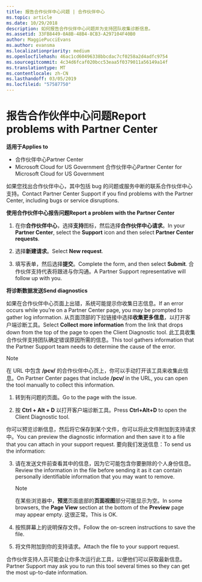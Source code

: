 ```yaml
---
title: 报告合作伙伴中心问题 | 合作伙伴中心
ms.topic: article
ms.date: 10/29/2018
description: 如何报告合作伙伴中心问题并为支持团队收集诊断信息。
ms.assetid: 33FB8449-0A8B-48B4-8CB3-A297104F40B0
author: MaggiePucciEvans
ms.author: evansma
ms.localizationpriority: medium
ms.openlocfilehash: 46ac1cd60496338bbcdac7cf0258a2d4adfc9754
ms.sourcegitcommit: 4c34d6fcaf020bcc53eaa5f0379011a56149a14f
ms.translationtype: MT
ms.contentlocale: zh-CN
ms.lasthandoff: 03/05/2019
ms.locfileid: "57587750"
---
```

# <a name="report-problems-with-partner-center"></a><span data-ttu-id="b4930-103">报告合作伙伴中心问题</span><span class="sxs-lookup"><span data-stu-id="b4930-103">Report problems with Partner Center</span></span>

<span data-ttu-id="b4930-104">**适用于**</span><span class="sxs-lookup"><span data-stu-id="b4930-104">**Applies to**</span></span>

-  <span data-ttu-id="b4930-105">合作伙伴中心</span><span class="sxs-lookup"><span data-stu-id="b4930-105">Partner Center</span></span>
-  <span data-ttu-id="b4930-106">Microsoft Cloud for US Government 合作伙伴中心</span><span class="sxs-lookup"><span data-stu-id="b4930-106">Partner Center for Microsoft Cloud for US Government</span></span>


<span data-ttu-id="b4930-107">如果您找出合作伙伴中心，其中包括 bug 的问题或服务中断的联系合作伙伴中心支持。</span><span class="sxs-lookup"><span data-stu-id="b4930-107">Contact Partner Center Support if you find problems with the Partner Center, including bugs or service disruptions.</span></span>

<span data-ttu-id="b4930-108">**使用合作伙伴中心报告问题**</span><span class="sxs-lookup"><span data-stu-id="b4930-108">**Report a problem with the Partner Center**</span></span>

1.  <span data-ttu-id="b4930-109">在你**合作伙伴中心**，选择**支持**图标，然后选择**合作伙伴中心请求**。</span><span class="sxs-lookup"><span data-stu-id="b4930-109">In your **Partner Center**, select the **Support** icon and then select **Partner Center requests**.</span></span>

2.  <span data-ttu-id="b4930-110">选择**新建请求**。</span><span class="sxs-lookup"><span data-stu-id="b4930-110">Select **New request**.</span></span>

3.  <span data-ttu-id="b4930-111">填写表单，然后选择**提交**。</span><span class="sxs-lookup"><span data-stu-id="b4930-111">Complete the form, and then select **Submit**.</span></span> <span data-ttu-id="b4930-112">合作伙伴支持代表将跟进与你沟通。</span><span class="sxs-lookup"><span data-stu-id="b4930-112">A Partner Support representative will follow up with you.</span></span>

<span data-ttu-id="b4930-113">**将诊断数据发送**</span><span class="sxs-lookup"><span data-stu-id="b4930-113">**Send diagnostics**</span></span>

<span data-ttu-id="b4930-114">如果在合作伙伴中心页面上出错，系统可能提示你收集日志信息。</span><span class="sxs-lookup"><span data-stu-id="b4930-114">If an error occurs while you’re on a Partner Center page, you may be prompted to gather log information.</span></span> <span data-ttu-id="b4930-115">从页面顶部的下拉链接中选择**收集更多信息**，以打开客户端诊断工具。</span><span class="sxs-lookup"><span data-stu-id="b4930-115">Select **Collect more information** from the link that drops down from the top of the page to open the Client Diagnostic tool.</span></span> <span data-ttu-id="b4930-116">此工具收集合作伙伴支持团队确定错误原因所需的信息。</span><span class="sxs-lookup"><span data-stu-id="b4930-116">This tool gathers information that the Partner Support team needs to determine the cause of the error.</span></span> 

>[!NOTE]
><span data-ttu-id="b4930-117">在 URL 中包含 **/pcv/** 的合作伙伴中心页上，你可以手动打开该工具来收集此信息。</span><span class="sxs-lookup"><span data-stu-id="b4930-117">On Partner Center pages that include **/pcv/** in the URL, you can open the tool manually to collect this information.</span></span>

1.  <span data-ttu-id="b4930-118">转到有问题的页面。</span><span class="sxs-lookup"><span data-stu-id="b4930-118">Go to the page with the issue.</span></span>

2.  <span data-ttu-id="b4930-119">按 **Ctrl + Alt + D** 以打开客户端诊断工具。</span><span class="sxs-lookup"><span data-stu-id="b4930-119">Press **Ctrl+Alt+D** to open the Client Diagnostic tool.</span></span>

<span data-ttu-id="b4930-120">你可以预览诊断信息，然后将它保存到某个文件，你可以将此文件附加到支持请求中。</span><span class="sxs-lookup"><span data-stu-id="b4930-120">You can preview the diagnostic information and then save it to a file that you can attach in your support request.</span></span> <span data-ttu-id="b4930-121">要向我们发送信息：</span><span class="sxs-lookup"><span data-stu-id="b4930-121">To send us the information:</span></span>

3.  <span data-ttu-id="b4930-122">请在发送文件前查看其中的信息，因为它可能包含你要删除的个人身份信息。</span><span class="sxs-lookup"><span data-stu-id="b4930-122">Review the information in the file before sending it as it can contain personally identifiable information that you may want to remove.</span></span> 

    >[!NOTE]
    ><span data-ttu-id="b4930-123">在某些浏览器中，**预览**页面底部的**页面视图**部分可能显示为空。</span><span class="sxs-lookup"><span data-stu-id="b4930-123">In some browsers, the **Page View** section at the bottom of the **Preview** page may appear empty.</span></span> <span data-ttu-id="b4930-124">这很正常。</span><span class="sxs-lookup"><span data-stu-id="b4930-124">This is OK.</span></span>

4.  <span data-ttu-id="b4930-125">按照屏幕上的说明保存文件。</span><span class="sxs-lookup"><span data-stu-id="b4930-125">Follow the on-screen instructions to save the file.</span></span>

5.  <span data-ttu-id="b4930-126">将文件附加到你的支持请求。</span><span class="sxs-lookup"><span data-stu-id="b4930-126">Attach the file to your support request.</span></span>

<span data-ttu-id="b4930-127">合作伙伴支持人员可能会让你多次运行此工具，以便他们可以获取最新信息。</span><span class="sxs-lookup"><span data-stu-id="b4930-127">Partner Support may ask you to run this tool several times so they can get the most up-to-date information.</span></span>

